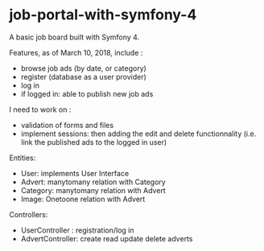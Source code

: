 # job-portal-with-symfony-4
A basic job board built with Symfony 4.

Features, as of March 10, 2018, include :
- browse job ads (by date, or category)
- register (database as a user provider)
- log in
- if logged in: able to publish new job ads

I need to work on :
- validation of forms and files
- implement sessions: then adding the edit and delete functionnality (i.e. link the published ads to the logged in user)

Entities:
- User: implements User Interface
- Advert: manytomany relation with Category
- Category: manytomany relation with Advert
- Image: Onetoone relation with Advert

Controllers:
- UserController : registration/log in
- AdvertController: create read update delete adverts
